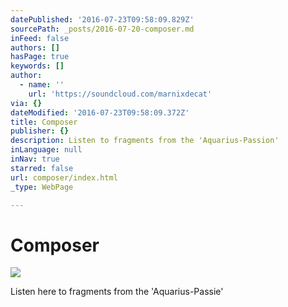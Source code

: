 ```yaml
---
datePublished: '2016-07-23T09:58:09.829Z'
sourcePath: _posts/2016-07-20-composer.md
inFeed: false
authors: []
hasPage: true
keywords: []
author:
  - name: ''
    url: 'https://soundcloud.com/marnixdecat'
via: {}
dateModified: '2016-07-23T09:58:09.372Z'
title: Composer
publisher: {}
description: Listen to fragments from the 'Aquarius-Passion'
inLanguage: null
inNav: true
starred: false
url: composer/index.html
_type: WebPage

---
```

# Composer
![](https://s3-us-west-2.amazonaws.com/the-grid-img/p/f0b071f8fbba92200fa8937b5ad2e740c244f71e.jpg)

Listen here to fragments from the 'Aquarius-Passie'